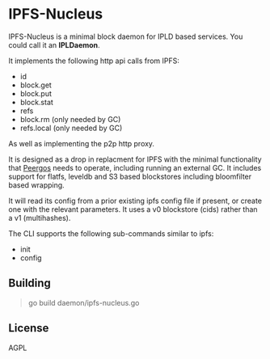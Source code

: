 # IPFS-Nucleus

IPFS-Nucleus is a minimal block daemon for IPLD based services. You could call it an **IPLDaemon**.

It implements the following http api calls from IPFS:
* id
* block.get
* block.put
* block.stat
* refs
* block.rm (only needed by GC)
* refs.local (only needed by GC)

As well as implementing the p2p http proxy.

It is designed as a drop in replacment for IPFS with the minimal functionality that [Peergos](https://github.com/peergos/peergos) needs to operate, including running an external GC. It includes support for flatfs, leveldb and S3 based blockstores including bloomfilter based wrapping.

It will read its config from a prior existing ipfs config file if present, or create one with the relevant parameters. It uses a v0 blockstore (cids) rather than a v1 (multihashes).

The CLI supports the following sub-commands similar to ipfs:
* init
* config

## Building
> go build daemon/ipfs-nucleus.go

## License

AGPL
